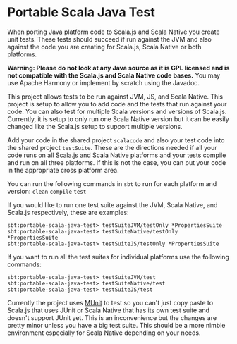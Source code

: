 # Portable Scala Java Test

When porting Java platform code to Scala.js and Scala Native you create
unit tests. These tests should succeed if run against the JVM and also
against the code you are creating for Scala.js, Scala Native or both
platforms. 

**Warning: Please do not look at any Java source as it is GPL
licensed and is not compatible with the Scala.js and Scala Native code
bases.** You may use Apache Harmony or implement by scratch using the
Javadoc.

This project allows tests to be run against JVM, JS, and Scala Native. This
project is setup to allow you to add code and the tests that run against
your code. You can also test for multiple Scala versions and versions of
Scala.js. Currently, it is setup to only run one Scala Native version but
it can be easily changed like the Scala.js setup to support multiple versions.

Add your code in the shared project `scalacode` and also your test code into
the shared project `testSuite`. These are the directions needed if all your
code runs on all Scala.js and Scala Native platforms and your tests compile
and run on all three platforms. If this is not the case, you can put your
code in the appropriate cross platform area.

You can run the following commands in `sbt` to run for each platform and
version: `clean` `compile` `test`

If you would like to run one test suite against the JVM, Scala Native, and 
Scala.js respectively, these are examples:

```
sbt:portable-scala-java-test> testSuiteJVM/testOnly *PropertiesSuite
sbt:portable-scala-java-test> testSuiteNative/testOnly *PropertiesSuite
sbt:portable-scala-java-test> testSuiteJS/testOnly *PropertiesSuite
```

If you want to run all the test suites for individual platforms use
the following commands:

```
sbt:portable-scala-java-test> testSuiteJVM/test
sbt:portable-scala-java-test> testSuiteNative/test
sbt:portable-scala-java-test> testSuiteJS/test
```

Currently the project uses [MUnit](https://scalameta.org/munit/) to test
so you can't just copy paste to Scala.js that uses JUnit or Scala Native
that has its own test suite and doesn't support JUnit yet.
This is an inconvenience but the changes are pretty minor unless
you have a big test suite. This should be a more nimble environment
especially for Scala Native depending on your needs.
